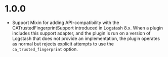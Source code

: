 # 1.0.0
 - Support Mixin for adding API-compatibility with the CATrustedFingerprintSupport introduced in Logstash 8.x.
   When a plugin includes this support adapter, and the plugin is run on a version of Logstash that does not
   provide an implementation, the plugin operates as normal but rejects explicit attempts to use
   the `ca_trusted_fingerprint` option. 
